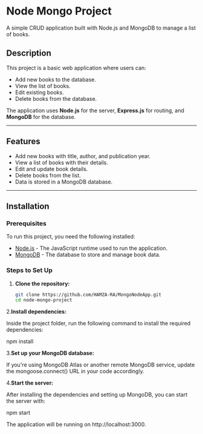 # Node Mongo Project

A simple CRUD application built with Node.js and MongoDB to manage a list of books.

## Description

This project is a basic web application where users can:

- Add new books to the database.
- View the list of books.
- Edit existing books.
- Delete books from the database.

The application uses **Node.js** for the server, **Express.js** for routing, and **MongoDB** for the database.

---

## Features

- Add new books with title, author, and publication year.
- View a list of books with their details.
- Edit and update book details.
- Delete books from the list.
- Data is stored in a MongoDB database.

---

## Installation

### Prerequisites

To run this project, you need the following installed:

- [Node.js](https://nodejs.org/en/) - The JavaScript runtime used to run the application.
- [MongoDB](https://www.mongodb.com/) - The database to store and manage book data.

### Steps to Set Up

1. **Clone the repository:**

   ```bash
   git clone https://github.com/HAMZA-RA/MongoNodeApp.git
   cd node-mongo-project
2.**Install dependencies:**

Inside the project folder, run the following command to install the required dependencies:
   
npm install

3.**Set up your MongoDB database:**

If you're using MongoDB Atlas or another remote MongoDB service, update the mongoose.connect() URL in your code accordingly.

4.**Start the server:**

After installing the dependencies and setting up MongoDB, you can start the server with:

npm start

The application will be running on http://localhost:3000.
